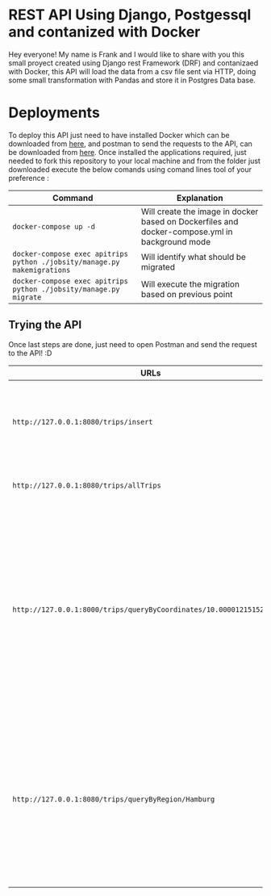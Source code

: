 # REST API Using Django, Postgessql and contanized with Docker

Hey everyone!
My name is Frank and I would like to share with you this small proyect created using Django rest Framework (DRF) and contanizaed with Docker, this API will load the data from a csv file sent via HTTP, doing some small transformation with Pandas and store it in Postgres Data base. 


# Deployments
To deploy this API just need to have installed Docker which can be downloaded from [here](https://www.docker.com/products/docker-desktop/), and postman to send the requests to the API, can be downloaded from [here](https://www.postman.com/).
Once installed the applications required, just needed to fork this repository to your local machine and from the folder just downloaded execute the below comands using comand lines tool of your preference :

|           Command                          |Explanation                         |
|----------------|-------------------------------|
|`docker-compose up -d`|Will create the image in docker based on Dockerfiles and docker-compose.yml in background mode          |
|`docker-compose exec apitrips python ./jobsity/manage.py makemigrations`          |Will identify what should be migrated            |
|`docker-compose exec apitrips python ./jobsity/manage.py migrate`          |Will execute the migration based on previous point|


## Trying the API

Once last steps are done, just need to open Postman and send the request to the API! :D

|          URLs                         |Description     |   Parameters                    |
|-------------|----------------------------|-----------------------|
|`http://127.0.0.1:8080/trips/insert`|Allow you to send the file to be loaded, please note tha the key is "file" lowercase.          | Key=file Value=file, this is a POST method and the file can be sent through Postman -> Body-->form-data|
|`http://127.0.0.1:8080/trips/allTrips`|Will return all trips inserted in the DB           | No parameters |
|`http://127.0.0.1:8000/trips/queryByCoordinates/10.00001215152/53.50` |will return a json file format with the weekly average number of trips by region and the coordinates given, noted that this method will return the average which is a float and the number of week in the year. | **longitud(Float)**: This this the Longitud of the coordinates, please be aware that must be in format *99.99999999999*. **latitud(Float)**: This this the Latitud of the coordinates, please be aware that must be in format *99.99999999999+* |
|`http://127.0.0.1:8080/trips/queryByRegion/Hamburg`|will return a json file format with the weekly average number of trips by region, noted that this method will return the average which is a float and the number of week in the year.|**region(Char)**:Name of the region|
